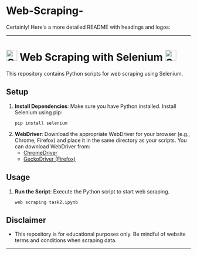 # Web-Scraping-
Certainly! Here's a more detailed README with headings and logos:

---

# <img src="https://upload.wikimedia.org/wikipedia/commons/thumb/8/87/Google_Chrome_icon_%282011%29.png/240px-Google_Chrome_icon_%282011%29.png" alt="Chrome" width="30"/> Web Scraping with Selenium <img src="https://www.selenium.dev/images/selenium_logo_square_green.png" alt="Selenium" width="30"/>

This repository contains Python scripts for web scraping using Selenium.

## Setup

1. **Install Dependencies**: Make sure you have Python installed. Install Selenium using pip:
   ```
   pip install selenium
   ```
2. **WebDriver**: Download the appropriate WebDriver for your browser (e.g., Chrome, Firefox) and place it in the same directory as your scripts. You can download WebDriver from:
   - [ChromeDriver](https://sites.google.com/a/chromium.org/chromedriver/)
   - [GeckoDriver (Firefox)](https://github.com/mozilla/geckodriver/releases)

## Usage

1. **Run the Script**: Execute the Python script to start web scraping.
   ```
   web scraping task2.ipynb
   ```

## Disclaimer

- This repository is for educational purposes only. Be mindful of website terms and conditions when scraping data.

---
